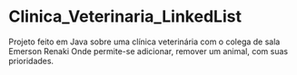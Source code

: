 # Clinica_Veterinaria_LinkedList
Projeto feito em Java sobre uma clínica veterinária com o colega de sala Emerson Renaki
Onde permite-se adicionar, remover um animal, com suas prioridades.
